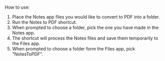 How to use:
1.  Place the Notes app files you would like to convert to PDF into a folder.
2.  Run the Notes to PDF shortcut.
3.  When prompted to choose a folder, pick the one you have made in the Notes app.
4.  The shortcut will process the Notes files and save them temporarily to the Files app.
5.  When prompted to choose a folder form the Files app, pick "NotesToPDF".
